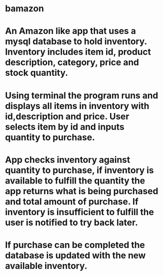 # bamazon
# An Amazon like app that uses a mysql database to hold inventory. Inventory includes item id, product description, category, price and stock quantity.
# Using terminal the program runs and displays all items in inventory with id,description and price. User selects item by id and inputs quantity to purchase.
# App checks inventory against quantity to purchase, if inventory is available to fulfill the quantity the app returns what is being purchased and total amount of purchase. If inventory is insufficient to fulfill the user is notified to try back later.
# If purchase can be completed the database is updated with the new available inventory. 
